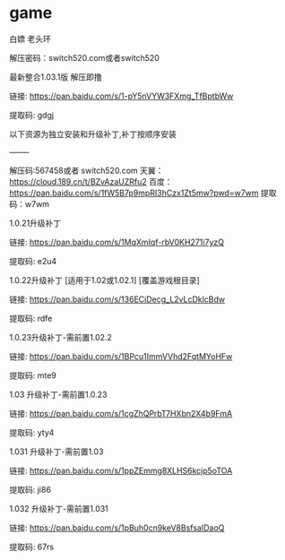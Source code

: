 # game
白嫖
老头环


解压密码：switch520.com或者switch520


最新整合1.03.1版 解压即撸

链接: https://pan.baidu.com/s/1-pY5nVYW3FXmg_TfBptbWw

提取码: gdgj

 

 

 

以下资源为独立安装和升级补丁,补丁按顺序安装

——–

解压码:567458或者 switch520.com
天翼：https://cloud.189.cn/t/BZvAzaUZRfu2
百度：https://pan.baidu.com/s/1fW5B7p9mpRI3hCzx1Zt5mw?pwd=w7wm
提取码：w7wm

 

1.0.21升级补丁

链接: https://pan.baidu.com/s/1MqXmIqf-rbV0KH271i7yzQ

提取码: e2u4

 

1.0.22升级补丁 [适用于1.02或1.02.1] [覆盖游戏根目录]

链接: https://pan.baidu.com/s/136ECiDecg_L2vLcDklcBdw

提取码: rdfe

 

1.0.23升级补丁-需前置1.02.2

链接: https://pan.baidu.com/s/1BPcu1ImmVVhd2FqtMYoHFw

提取码: mte9

 

1.03 升级补丁-需前置1.0.23

链接: https://pan.baidu.com/s/1cgZhQPrbT7HXbn2X4b9FmA

提取码: yty4

 

1.031 升级补丁-需前置1.03

链接: https://pan.baidu.com/s/1ppZEmmg8XLHS6kcjp5oTOA

提取码: ji86

 

1.032 升级补丁-需前置1.031

链接: https://pan.baidu.com/s/1pBuh0cn9keV8BsfsaIDaoQ

提取码: 67rs
